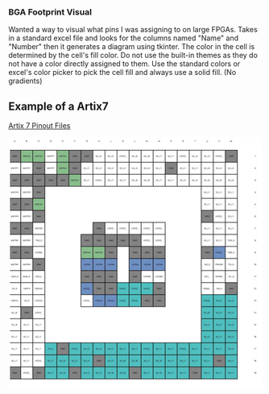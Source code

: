 ### BGA Footprint Visual

Wanted a way to visual what pins I was assigning to on large FPGAs.  Takes in a
standard excel file and looks for the columns named "Name" and "Number" then it 
generates a diagram using tkinter.  The color in the cell is determined by the
cell's fill color. Do not use the built-in themes as they do not have a color 
directly assigned to them.  Use the standard colors or excel's color picker to 
pick the cell fill and always use a solid fill. (No gradients)

## Example of a Artix7
[Artix 7 Pinout Files](https://www.xilinx.com/support/package-pinout-files/artix-7-pkgs.html)

![BGA Example][example]


[example]: ./example.jpg?raw=true "BGA Example"